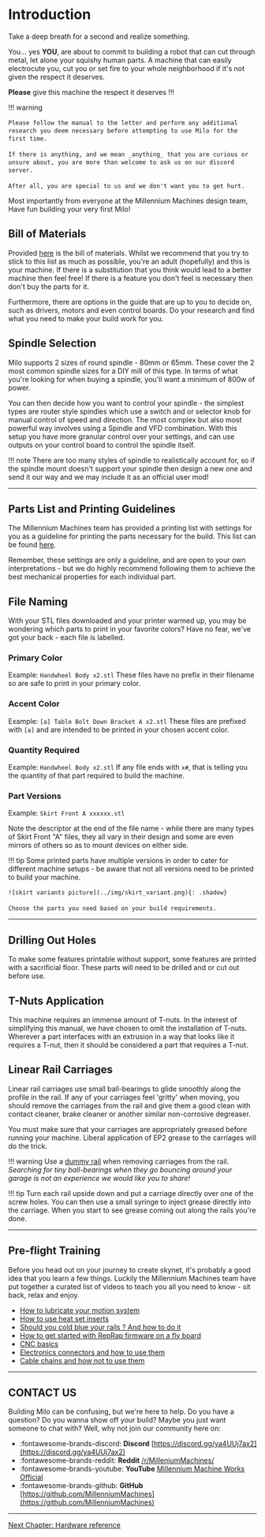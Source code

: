 # Introduction

Take a deep breath for a second and realize something.

You... yes **YOU**, are about to commit to building a robot that can cut through metal, let alone your squishy human parts.
A machine that can easily electrocute you, cut you or set fire to your whole neighborhood if it's not given the respect it deserves.

**Please** give this machine the respect it deserves !!!

!!! warning

    Please follow the manual to the letter and perform any additional research you deem necessary before attempting to use Milo for the first time.

    If there is anything, and we mean _anything_ that you are curious or unsure about, you are more than welcome to ask us on our discord server.

    After all, you are special to us and we don't want you to get hurt.

Most importantly from everyone at the Millennium Machines design team,
Have fun building your very first Milo!

## Bill of Materials

Provided [here](../../bom/sourcing_guide.md) is the bill of materials. Whilst we recommend that you try to stick to this list as much as possible, you're an adult (hopefully) and this is your machine. If there is a substitution that you think would lead to a better machine then feel free! If there is a feature you don't feel is necessary then don't buy the parts for it.

Furthermore, there are options in the guide that are up to you to decide on, such as drivers, motors and even control boards. Do your research and find what you need to make your build work for you.

## Spindle Selection

Milo supports 2 sizes of round spindle - 80mm or 65mm. These cover the 2 most common spindle sizes for a DIY mill of this type. In terms of what you're looking for when buying a spindle, you'll want a minimum of 800w of power.

You can then decide how you want to control your spindle - the simplest types are router style spindles which use a switch and or selector knob for manual control of speed and direction. The most complex but also most powerful way involves using a Spindle and VFD combination. With this setup you have more granular control over your settings, and can use outputs on your control board to control the spindle itself.

!!! note
    There are too many styles of spindle to realistically account for, so if the spindle mount doesn't support your spindle then design a new one and send it our way and we may include it as an official user mod!

---

## Parts List and Printing Guidelines

The Millennium Machines team has provided a printing list with settings for you as a guideline for printing the parts necessary for the build. This list can be found [here](../../printing/print_guide.md).

Remember, these settings are only a guideline, and are open to your own interpretations - but we do highly recommend following them to achieve the best mechanical properties for each individual part.

## File Naming

With your STL files downloaded and your printer warmed up, you may be wondering which parts to print in your favorite colors? Have no fear, we've got your back - each file is labelled.

### Primary Color

Example: `Handwheel Body x2.stl`
These files have no prefix in their filename so are safe to print in your primary color.

### Accent Color

Example: `[a] Table Bolt Down Bracket A x2.stl`
These files are prefixed with `[a]` and are intended to be printed in your chosen accent color.

### Quantity Required

Example: `Handwheel Body x2.stl`
If any file ends with `x#`, that is telling you the quantity of that part required to build the machine.

### Part Versions

Example: `Skirt Front A xxxxxx.stl`

Note the descriptor at the end of the file name - while there are many types of Skirt Front "A" files, they all vary in their design and some are even mirrors of others so as to mount devices on either side.

!!! tip
    Some printed parts have multiple versions in order to cater for different machine setups - be aware that not all versions need to be printed to build your machine.

    ![skirt variants picture](../img/skirt_variant.png){: .shadow}

    Choose the parts you need based on your build requirements.

---

## Drilling Out Holes

To make some features printable without support, some features are printed with a sacrificial floor. These parts will need to be drilled and or cut out before use.

## T-Nuts Application

This machine requires an immense amount of T-nuts. In the interest of simplifying this manual, we have chosen to omit the installation of T-nuts. Wherever a part interfaces with an extrusion in a way that looks like it requires a T-nut, then it should be considered a part that requires a T-nut.

## Linear Rail Carriages

Linear rail carriages use small ball-bearings to glide smoothly along the profile in the rail. If any of your carriages feel 'gritty' when moving, you should remove the carriages from the rail and give them a good clean with contact cleaner, brake cleaner or another similar non-corrosive degreaser.


You must make sure that your carriages are appropriately greased before running your machine. Liberal application of EP2 grease to the carriages will do the trick.

!!! warning
    Use a [dummy rail](https://github.com/MillenniumMachines/Milo-v1.5/tree/main//STL%20Files/Tools/Dummy%20Rail.stl) when removing carriages from the rail. _Searching for tiny ball-bearings when they go bouncing around your garage is not an experience we would like you to share!_

!!! tip
    Turn each rail upside down and put a carriage directly over one of the screw holes. You can then use a small syringe to inject grease directly into the carriage. When you start to see grease coming out along the rails you're done.

---

## Pre-flight Training

Before you head out on your journey to create skynet, it's probably a good idea that you learn a few things. Luckily the Millennium Machines team have put together a curated list of videos to teach you all you need to know - sit back, relax and enjoy.

- [How to lubricate your motion system](https://www.youtube.com/watch?v=UYvhYjkBFTY&list=PL7zrGeKp_8CTDOmpwZr5JnCSJqEghFh9j&index=39&t=816s)
- [How to use heat set inserts](https://www.youtube.com/watch?v=cyof7fYFcuQ&list=PL7zrGeKp_8CTDOmpwZr5JnCSJqEghFh9j&index=32)
- [Should you cold blue your rails ? And how to do it](https://www.youtube.com/watch?v=p6Id4Kl8RB0&list=PL7zrGeKp_8CTDOmpwZr5JnCSJqEghFh9j&index=10&t=210s)
- [How to get started with RepRap firmware on a fly board](https://www.youtube.com/watch?v=TAT532vIVzU)
- [CNC basics](https://www.youtube.com/watch?v=YBGqknN3gGs&t=466s)
- [Electronics connectors and how to use them](https://www.youtube.com/watch?v=y6G_MhQFv3k)
- [Cable chains and how not to use them](https://www.youtube.com/watch?v=_HiuY015rOY)

---

## CONTACT US

Building Milo can be confusing, but we're here to help.
Do you have a question?
Do you wanna show off your build?
Maybe you just want someone to chat with?
Well, why not join our community here on:

- :fontawesome-brands-discord: **Discord** [https://discord.gg/ya4UUj7ax2](https://discord.gg/ya4UUj7ax2)
- :fontawesome-brands-reddit: **Reddit** [/r/MilleniumMachines/](https://www.reddit.com/r/MilleniumMachines/)
- :fontawesome-brands-youtube: **YouTube** [Millennium Machine Works Official](https://www.youtube.com/channel/UCfdxXilZd76Dp8RfLxUJ_Gw)
- :fontawesome-brands-github: **GitHub** [https://github.com/MillenniumMachines](https://github.com/MillenniumMachines)

---

[Next Chapter: Hardware reference](./hardware_reference.md)
